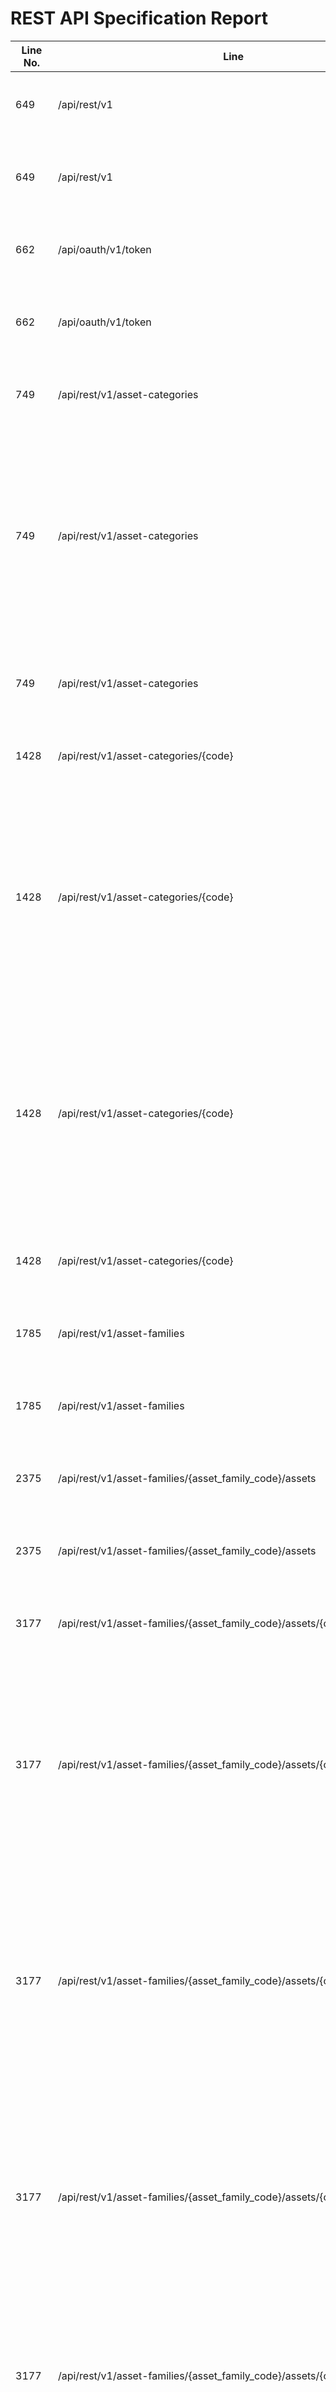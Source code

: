 REST API Specification Report
=============================
| Line No. | Line                                                                                               | Rule Violated                                                     | Category | Severity | Rule Type | Software Quality Attributes                                       | Improvement Suggestion                                                                                                                                                                   |
| -------- | -------------------------------------------------------------------------------------------------- | ----------------------------------------------------------------- | -------- | -------- | --------- | ----------------------------------------------------------------- | ---------------------------------------------------------------------------------------------------------------------------------------------------------------------------------------- |
| 649      | /api/rest/v1                                                                                       | A plural noun should be used for collection or store names        | URIS     | ERROR    | STATIC    | USABILITY, MAINTAINABILITY                                        | Use plural nouns for collection or store names                                                                                                                                           |
| 649      | /api/rest/v1                                                                                       | Hyphens (-) should be used to improve the readability of URIs     | URIS     | ERROR    | STATIC    | COMPATIBILITY, MAINTAINABILITY                                    | Use hyphens to improve the readability of the segments                                                                                                                                   |
| 662      | /api/oauth/v1/token                                                                                | A plural noun should be used for collection or store names        | URIS     | ERROR    | STATIC    | USABILITY, MAINTAINABILITY                                        | Use plural nouns for collection or store names                                                                                                                                           |
| 662      | /api/oauth/v1/token                                                                                | Hyphens (-) should be used to improve the readability of URIs     | URIS     | ERROR    | STATIC    | COMPATIBILITY, MAINTAINABILITY                                    | Use hyphens to improve the readability of the segments                                                                                                                                   |
| 749      | /api/rest/v1/asset-categories                                                                      | A plural noun should be used for collection or store names        | URIS     | ERROR    | STATIC    | USABILITY, MAINTAINABILITY                                        | Use plural nouns for collection or store names                                                                                                                                           |
| 749      | /api/rest/v1/asset-categories                                                                      | Content-Type must be used                                         | META     | CRITICAL | STATIC    | USABILITY, COMPATIBILITY                                          | Specify content type in 201 response in POST operation, because clients and servers rely on the value of this header to know how to process the sequence of bytes in the message body.   |
| 749      | /api/rest/v1/asset-categories                                                                      | Hyphens (-) should be used to improve the readability of URIs     | URIS     | ERROR    | STATIC    | COMPATIBILITY, MAINTAINABILITY                                    | Use hyphens to improve the readability of the segments                                                                                                                                   |
| 1428     | /api/rest/v1/asset-categories/{code}                                                               | A plural noun should be used for collection or store names        | URIS     | ERROR    | STATIC    | USABILITY, MAINTAINABILITY                                        | Use plural nouns for collection or store names                                                                                                                                           |
| 1428     | /api/rest/v1/asset-categories/{code}                                                               | Content-Type must be used                                         | META     | CRITICAL | STATIC    | USABILITY, COMPATIBILITY                                          | Specify content type in 201 response in PATCH operation, because clients and servers rely on the value of this header to know how to process the sequence of bytes in the message body.  |
| 1428     | /api/rest/v1/asset-categories/{code}                                                               | Content-Type must be used                                         | META     | CRITICAL | STATIC    | USABILITY, COMPATIBILITY                                          | Specify content type in 204 response in PATCH operation, because clients and servers rely on the value of this header to know how to process the sequence of bytes in the message body.  |
| 1428     | /api/rest/v1/asset-categories/{code}                                                               | Hyphens (-) should be used to improve the readability of URIs     | URIS     | ERROR    | STATIC    | COMPATIBILITY, MAINTAINABILITY                                    | Use hyphens to improve the readability of the segments                                                                                                                                   |
| 1785     | /api/rest/v1/asset-families                                                                        | A plural noun should be used for collection or store names        | URIS     | ERROR    | STATIC    | USABILITY, MAINTAINABILITY                                        | Use plural nouns for collection or store names                                                                                                                                           |
| 1785     | /api/rest/v1/asset-families                                                                        | Hyphens (-) should be used to improve the readability of URIs     | URIS     | ERROR    | STATIC    | COMPATIBILITY, MAINTAINABILITY                                    | Use hyphens to improve the readability of the segments                                                                                                                                   |
| 2375     | /api/rest/v1/asset-families/{asset_family_code}/assets                                             | A plural noun should be used for collection or store names        | URIS     | ERROR    | STATIC    | USABILITY, MAINTAINABILITY                                        | Use plural nouns for collection or store names                                                                                                                                           |
| 2375     | /api/rest/v1/asset-families/{asset_family_code}/assets                                             | Hyphens (-) should be used to improve the readability of URIs     | URIS     | ERROR    | STATIC    | COMPATIBILITY, MAINTAINABILITY                                    | Use hyphens to improve the readability of the segments                                                                                                                                   |
| 3177     | /api/rest/v1/asset-families/{asset_family_code}/assets/{code}                                      | A plural noun should be used for collection or store names        | URIS     | ERROR    | STATIC    | USABILITY, MAINTAINABILITY                                        | Use plural nouns for collection or store names                                                                                                                                           |
| 3177     | /api/rest/v1/asset-families/{asset_family_code}/assets/{code}                                      | Content-Type must be used                                         | META     | CRITICAL | STATIC    | USABILITY, COMPATIBILITY                                          | Specify content type in 204 response in DELETE operation, because clients and servers rely on the value of this header to know how to process the sequence of bytes in the message body. |
| 3177     | /api/rest/v1/asset-families/{asset_family_code}/assets/{code}                                      | Content-Type must be used                                         | META     | CRITICAL | STATIC    | USABILITY, COMPATIBILITY                                          | Specify content type in 201 response in PATCH operation, because clients and servers rely on the value of this header to know how to process the sequence of bytes in the message body.  |
| 3177     | /api/rest/v1/asset-families/{asset_family_code}/assets/{code}                                      | Content-Type must be used                                         | META     | CRITICAL | STATIC    | USABILITY, COMPATIBILITY                                          | Specify content type in 204 response in PATCH operation, because clients and servers rely on the value of this header to know how to process the sequence of bytes in the message body.  |
| 3177     | /api/rest/v1/asset-families/{asset_family_code}/assets/{code}                                      | Description of request should match with the type of the request. | META     | WARNING  | STATIC    | MAINTAINABILITY                                                   | DELETE must be used to remove a resource from its parent resource and not for other purposes The request should be of type: POST                                                         |
| 3177     | /api/rest/v1/asset-families/{asset_family_code}/assets/{code}                                      | Hyphens (-) should be used to improve the readability of URIs     | URIS     | ERROR    | STATIC    | COMPATIBILITY, MAINTAINABILITY                                    | Use hyphens to improve the readability of the segments                                                                                                                                   |
| 3701     | /api/rest/v1/asset-families/{asset_family_code}/attributes                                         | A plural noun should be used for collection or store names        | URIS     | ERROR    | STATIC    | USABILITY, MAINTAINABILITY                                        | Use plural nouns for collection or store names                                                                                                                                           |
| 3701     | /api/rest/v1/asset-families/{asset_family_code}/attributes                                         | Hyphens (-) should be used to improve the readability of URIs     | URIS     | ERROR    | STATIC    | COMPATIBILITY, MAINTAINABILITY                                    | Use hyphens to improve the readability of the segments                                                                                                                                   |
| 3991     | /api/rest/v1/asset-families/{asset_family_code}/attributes/{attribute_code}/options                | A plural noun should be used for collection or store names        | URIS     | ERROR    | STATIC    | USABILITY, MAINTAINABILITY                                        | Use plural nouns for collection or store names                                                                                                                                           |
| 3991     | /api/rest/v1/asset-families/{asset_family_code}/attributes/{attribute_code}/options                | Hyphens (-) should be used to improve the readability of URIs     | URIS     | ERROR    | STATIC    | COMPATIBILITY, MAINTAINABILITY                                    | Use hyphens to improve the readability of the segments                                                                                                                                   |
| 4130     | /api/rest/v1/asset-families/{asset_family_code}/attributes/{attribute_code}/options/{code}         | A plural noun should be used for collection or store names        | URIS     | ERROR    | STATIC    | USABILITY, MAINTAINABILITY                                        | Use plural nouns for collection or store names                                                                                                                                           |
| 4130     | /api/rest/v1/asset-families/{asset_family_code}/attributes/{attribute_code}/options/{code}         | Content-Type must be used                                         | META     | CRITICAL | STATIC    | USABILITY, COMPATIBILITY                                          | Specify content type in 201 response in PATCH operation, because clients and servers rely on the value of this header to know how to process the sequence of bytes in the message body.  |
| 4130     | /api/rest/v1/asset-families/{asset_family_code}/attributes/{attribute_code}/options/{code}         | Content-Type must be used                                         | META     | CRITICAL | STATIC    | USABILITY, COMPATIBILITY                                          | Specify content type in 204 response in PATCH operation, because clients and servers rely on the value of this header to know how to process the sequence of bytes in the message body.  |
| 4130     | /api/rest/v1/asset-families/{asset_family_code}/attributes/{attribute_code}/options/{code}         | Hyphens (-) should be used to improve the readability of URIs     | URIS     | ERROR    | STATIC    | COMPATIBILITY, MAINTAINABILITY                                    | Use hyphens to improve the readability of the segments                                                                                                                                   |
| 4436     | /api/rest/v1/asset-families/{asset_family_code}/attributes/{code}                                  | A plural noun should be used for collection or store names        | URIS     | ERROR    | STATIC    | USABILITY, MAINTAINABILITY                                        | Use plural nouns for collection or store names                                                                                                                                           |
| 4436     | /api/rest/v1/asset-families/{asset_family_code}/attributes/{code}                                  | Content-Type must be used                                         | META     | CRITICAL | STATIC    | USABILITY, COMPATIBILITY                                          | Specify content type in 201 response in PATCH operation, because clients and servers rely on the value of this header to know how to process the sequence of bytes in the message body.  |
| 4436     | /api/rest/v1/asset-families/{asset_family_code}/attributes/{code}                                  | Content-Type must be used                                         | META     | CRITICAL | STATIC    | USABILITY, COMPATIBILITY                                          | Specify content type in 204 response in PATCH operation, because clients and servers rely on the value of this header to know how to process the sequence of bytes in the message body.  |
| 4436     | /api/rest/v1/asset-families/{asset_family_code}/attributes/{code}                                  | Hyphens (-) should be used to improve the readability of URIs     | URIS     | ERROR    | STATIC    | COMPATIBILITY, MAINTAINABILITY                                    | Use hyphens to improve the readability of the segments                                                                                                                                   |
| 5004     | /api/rest/v1/asset-families/{code}                                                                 | A plural noun should be used for collection or store names        | URIS     | ERROR    | STATIC    | USABILITY, MAINTAINABILITY                                        | Use plural nouns for collection or store names                                                                                                                                           |
| 5004     | /api/rest/v1/asset-families/{code}                                                                 | Content-Type must be used                                         | META     | CRITICAL | STATIC    | USABILITY, COMPATIBILITY                                          | Specify content type in 201 response in PATCH operation, because clients and servers rely on the value of this header to know how to process the sequence of bytes in the message body.  |
| 5004     | /api/rest/v1/asset-families/{code}                                                                 | Content-Type must be used                                         | META     | CRITICAL | STATIC    | USABILITY, COMPATIBILITY                                          | Specify content type in 204 response in PATCH operation, because clients and servers rely on the value of this header to know how to process the sequence of bytes in the message body.  |
| 5004     | /api/rest/v1/asset-families/{code}                                                                 | Hyphens (-) should be used to improve the readability of URIs     | URIS     | ERROR    | STATIC    | COMPATIBILITY, MAINTAINABILITY                                    | Use hyphens to improve the readability of the segments                                                                                                                                   |
| 5796     | /api/rest/v1/asset-media-files                                                                     | A plural noun should be used for collection or store names        | URIS     | ERROR    | STATIC    | USABILITY, MAINTAINABILITY                                        | Use plural nouns for collection or store names                                                                                                                                           |
| 5796     | /api/rest/v1/asset-media-files                                                                     | Content-Type must be used                                         | META     | CRITICAL | STATIC    | USABILITY, COMPATIBILITY                                          | Specify content type in 201 response in POST operation, because clients and servers rely on the value of this header to know how to process the sequence of bytes in the message body.   |
| 5796     | /api/rest/v1/asset-media-files                                                                     | Hyphens (-) should be used to improve the readability of URIs     | URIS     | ERROR    | STATIC    | COMPATIBILITY, MAINTAINABILITY                                    | Use hyphens to improve the readability of the segments                                                                                                                                   |
| 5923     | /api/rest/v1/asset-media-files/{code}                                                              | A plural noun should be used for collection or store names        | URIS     | ERROR    | STATIC    | USABILITY, MAINTAINABILITY                                        | Use plural nouns for collection or store names                                                                                                                                           |
| 5923     | /api/rest/v1/asset-media-files/{code}                                                              | Content-Type must be used                                         | META     | CRITICAL | STATIC    | USABILITY, COMPATIBILITY                                          | Specify content type in 200 response in GET operation, because clients and servers rely on the value of this header to know how to process the sequence of bytes in the message body.    |
| 5923     | /api/rest/v1/asset-media-files/{code}                                                              | GET must be used to retrieve a representation of a resource       | HTTP     | CRITICAL | STATIC    | MAINTAINABILITY, COMPATIBILITY, FUNCTIONAL_SUITABILITY, USABILITY | Add a response object content definition                                                                                                                                                 |
| 5923     | /api/rest/v1/asset-media-files/{code}                                                              | Hyphens (-) should be used to improve the readability of URIs     | URIS     | ERROR    | STATIC    | COMPATIBILITY, MAINTAINABILITY                                    | Use hyphens to improve the readability of the segments                                                                                                                                   |
| 5999     | /api/rest/v1/asset-tags                                                                            | A plural noun should be used for collection or store names        | URIS     | ERROR    | STATIC    | USABILITY, MAINTAINABILITY                                        | Use plural nouns for collection or store names                                                                                                                                           |
| 5999     | /api/rest/v1/asset-tags                                                                            | Hyphens (-) should be used to improve the readability of URIs     | URIS     | ERROR    | STATIC    | COMPATIBILITY, MAINTAINABILITY                                    | Use hyphens to improve the readability of the segments                                                                                                                                   |
| 6266     | /api/rest/v1/asset-tags/{code}                                                                     | A plural noun should be used for collection or store names        | URIS     | ERROR    | STATIC    | USABILITY, MAINTAINABILITY                                        | Use plural nouns for collection or store names                                                                                                                                           |
| 6266     | /api/rest/v1/asset-tags/{code}                                                                     | Content-Type must be used                                         | META     | CRITICAL | STATIC    | USABILITY, COMPATIBILITY                                          | Specify content type in 201 response in PATCH operation, because clients and servers rely on the value of this header to know how to process the sequence of bytes in the message body.  |
| 6266     | /api/rest/v1/asset-tags/{code}                                                                     | Content-Type must be used                                         | META     | CRITICAL | STATIC    | USABILITY, COMPATIBILITY                                          | Specify content type in 204 response in PATCH operation, because clients and servers rely on the value of this header to know how to process the sequence of bytes in the message body.  |
| 6266     | /api/rest/v1/asset-tags/{code}                                                                     | Hyphens (-) should be used to improve the readability of URIs     | URIS     | ERROR    | STATIC    | COMPATIBILITY, MAINTAINABILITY                                    | Use hyphens to improve the readability of the segments                                                                                                                                   |
| 6577     | /api/rest/v1/assets                                                                                | A plural noun should be used for collection or store names        | URIS     | ERROR    | STATIC    | USABILITY, MAINTAINABILITY                                        | Use plural nouns for collection or store names                                                                                                                                           |
| 6577     | /api/rest/v1/assets                                                                                | A singular noun should be used for document names                 | URIS     | ERROR    | STATIC    | USABILITY, MAINTAINABILITY                                        | Use singular nouns for document names                                                                                                                                                    |
| 6577     | /api/rest/v1/assets                                                                                | Content-Type must be used                                         | META     | CRITICAL | STATIC    | USABILITY, COMPATIBILITY                                          | Specify content type in 201 response in POST operation, because clients and servers rely on the value of this header to know how to process the sequence of bytes in the message body.   |
| 6577     | /api/rest/v1/assets                                                                                | Hyphens (-) should be used to improve the readability of URIs     | URIS     | ERROR    | STATIC    | COMPATIBILITY, MAINTAINABILITY                                    | Use hyphens to improve the readability of the segments                                                                                                                                   |
| 7862     | /api/rest/v1/assets/{asset_code}/reference-files/{locale_code}                                     | A plural noun should be used for collection or store names        | URIS     | ERROR    | STATIC    | USABILITY, MAINTAINABILITY                                        | Use plural nouns for collection or store names                                                                                                                                           |
| 7862     | /api/rest/v1/assets/{asset_code}/reference-files/{locale_code}                                     | A singular noun should be used for document names                 | URIS     | ERROR    | STATIC    | USABILITY, MAINTAINABILITY                                        | Use singular nouns for document names                                                                                                                                                    |
| 7862     | /api/rest/v1/assets/{asset_code}/reference-files/{locale_code}                                     | Hyphens (-) should be used to improve the readability of URIs     | URIS     | ERROR    | STATIC    | COMPATIBILITY, MAINTAINABILITY                                    | Use hyphens to improve the readability of the segments                                                                                                                                   |
| 8253     | /api/rest/v1/assets/{asset_code}/reference-files/{locale_code}/download                            | A plural noun should be used for collection or store names        | URIS     | ERROR    | STATIC    | USABILITY, MAINTAINABILITY                                        | Use plural nouns for collection or store names                                                                                                                                           |
| 8253     | /api/rest/v1/assets/{asset_code}/reference-files/{locale_code}/download                            | A singular noun should be used for document names                 | URIS     | ERROR    | STATIC    | USABILITY, MAINTAINABILITY                                        | Use singular nouns for document names                                                                                                                                                    |
| 8253     | /api/rest/v1/assets/{asset_code}/reference-files/{locale_code}/download                            | Content-Type must be used                                         | META     | CRITICAL | STATIC    | USABILITY, COMPATIBILITY                                          | Specify content type in 200 response in GET operation, because clients and servers rely on the value of this header to know how to process the sequence of bytes in the message body.    |
| 8253     | /api/rest/v1/assets/{asset_code}/reference-files/{locale_code}/download                            | Description of request should match with the type of the request. | META     | WARNING  | STATIC    | MAINTAINABILITY                                                   | GET must be used to retrieve a representation of a resource a not for other purposes The request should be of type: POST                                                                 |
| 8253     | /api/rest/v1/assets/{asset_code}/reference-files/{locale_code}/download                            | GET must be used to retrieve a representation of a resource       | HTTP     | CRITICAL | STATIC    | MAINTAINABILITY, COMPATIBILITY, FUNCTIONAL_SUITABILITY, USABILITY | Add a response object content definition                                                                                                                                                 |
| 8253     | /api/rest/v1/assets/{asset_code}/reference-files/{locale_code}/download                            | Hyphens (-) should be used to improve the readability of URIs     | URIS     | ERROR    | STATIC    | COMPATIBILITY, MAINTAINABILITY                                    | Use hyphens to improve the readability of the segments                                                                                                                                   |
| 8358     | /api/rest/v1/assets/{asset_code}/variation-files/{channel_code}/{locale_code}                      | A plural noun should be used for collection or store names        | URIS     | ERROR    | STATIC    | USABILITY, MAINTAINABILITY                                        | Use plural nouns for collection or store names                                                                                                                                           |
| 8358     | /api/rest/v1/assets/{asset_code}/variation-files/{channel_code}/{locale_code}                      | A singular noun should be used for document names                 | URIS     | ERROR    | STATIC    | USABILITY, MAINTAINABILITY                                        | Use singular nouns for document names                                                                                                                                                    |
| 8358     | /api/rest/v1/assets/{asset_code}/variation-files/{channel_code}/{locale_code}                      | Content-Type must be used                                         | META     | CRITICAL | STATIC    | USABILITY, COMPATIBILITY                                          | Specify content type in 201 response in POST operation, because clients and servers rely on the value of this header to know how to process the sequence of bytes in the message body.   |
| 8358     | /api/rest/v1/assets/{asset_code}/variation-files/{channel_code}/{locale_code}                      | Hyphens (-) should be used to improve the readability of URIs     | URIS     | ERROR    | STATIC    | COMPATIBILITY, MAINTAINABILITY                                    | Use hyphens to improve the readability of the segments                                                                                                                                   |
| 8738     | /api/rest/v1/assets/{asset_code}/variation-files/{channel_code}/{locale_code}/download             | A plural noun should be used for collection or store names        | URIS     | ERROR    | STATIC    | USABILITY, MAINTAINABILITY                                        | Use plural nouns for collection or store names                                                                                                                                           |
| 8738     | /api/rest/v1/assets/{asset_code}/variation-files/{channel_code}/{locale_code}/download             | A singular noun should be used for document names                 | URIS     | ERROR    | STATIC    | USABILITY, MAINTAINABILITY                                        | Use singular nouns for document names                                                                                                                                                    |
| 8738     | /api/rest/v1/assets/{asset_code}/variation-files/{channel_code}/{locale_code}/download             | Content-Type must be used                                         | META     | CRITICAL | STATIC    | USABILITY, COMPATIBILITY                                          | Specify content type in 200 response in GET operation, because clients and servers rely on the value of this header to know how to process the sequence of bytes in the message body.    |
| 8738     | /api/rest/v1/assets/{asset_code}/variation-files/{channel_code}/{locale_code}/download             | Description of request should match with the type of the request. | META     | WARNING  | STATIC    | MAINTAINABILITY                                                   | GET must be used to retrieve a representation of a resource a not for other purposes The request should be of type: POST                                                                 |
| 8738     | /api/rest/v1/assets/{asset_code}/variation-files/{channel_code}/{locale_code}/download             | GET must be used to retrieve a representation of a resource       | HTTP     | CRITICAL | STATIC    | MAINTAINABILITY, COMPATIBILITY, FUNCTIONAL_SUITABILITY, USABILITY | Add a response object content definition                                                                                                                                                 |
| 8738     | /api/rest/v1/assets/{asset_code}/variation-files/{channel_code}/{locale_code}/download             | Hyphens (-) should be used to improve the readability of URIs     | URIS     | ERROR    | STATIC    | COMPATIBILITY, MAINTAINABILITY                                    | Use hyphens to improve the readability of the segments                                                                                                                                   |
| 8850     | /api/rest/v1/assets/{code}                                                                         | A plural noun should be used for collection or store names        | URIS     | ERROR    | STATIC    | USABILITY, MAINTAINABILITY                                        | Use plural nouns for collection or store names                                                                                                                                           |
| 8850     | /api/rest/v1/assets/{code}                                                                         | A singular noun should be used for document names                 | URIS     | ERROR    | STATIC    | USABILITY, MAINTAINABILITY                                        | Use singular nouns for document names                                                                                                                                                    |
| 8850     | /api/rest/v1/assets/{code}                                                                         | Content-Type must be used                                         | META     | CRITICAL | STATIC    | USABILITY, COMPATIBILITY                                          | Specify content type in 201 response in PATCH operation, because clients and servers rely on the value of this header to know how to process the sequence of bytes in the message body.  |
| 8850     | /api/rest/v1/assets/{code}                                                                         | Content-Type must be used                                         | META     | CRITICAL | STATIC    | USABILITY, COMPATIBILITY                                          | Specify content type in 204 response in PATCH operation, because clients and servers rely on the value of this header to know how to process the sequence of bytes in the message body.  |
| 8850     | /api/rest/v1/assets/{code}                                                                         | Hyphens (-) should be used to improve the readability of URIs     | URIS     | ERROR    | STATIC    | COMPATIBILITY, MAINTAINABILITY                                    | Use hyphens to improve the readability of the segments                                                                                                                                   |
| 9513     | /api/rest/v1/association-types                                                                     | A plural noun should be used for collection or store names        | URIS     | ERROR    | STATIC    | USABILITY, MAINTAINABILITY                                        | Use plural nouns for collection or store names                                                                                                                                           |
| 9513     | /api/rest/v1/association-types                                                                     | Content-Type must be used                                         | META     | CRITICAL | STATIC    | USABILITY, COMPATIBILITY                                          | Specify content type in 201 response in POST operation, because clients and servers rely on the value of this header to know how to process the sequence of bytes in the message body.   |
| 9513     | /api/rest/v1/association-types                                                                     | Hyphens (-) should be used to improve the readability of URIs     | URIS     | ERROR    | STATIC    | COMPATIBILITY, MAINTAINABILITY                                    | Use hyphens to improve the readability of the segments                                                                                                                                   |
| 10203    | /api/rest/v1/association-types/{code}                                                              | A plural noun should be used for collection or store names        | URIS     | ERROR    | STATIC    | USABILITY, MAINTAINABILITY                                        | Use plural nouns for collection or store names                                                                                                                                           |
| 10203    | /api/rest/v1/association-types/{code}                                                              | Content-Type must be used                                         | META     | CRITICAL | STATIC    | USABILITY, COMPATIBILITY                                          | Specify content type in 201 response in PATCH operation, because clients and servers rely on the value of this header to know how to process the sequence of bytes in the message body.  |
| 10203    | /api/rest/v1/association-types/{code}                                                              | Content-Type must be used                                         | META     | CRITICAL | STATIC    | USABILITY, COMPATIBILITY                                          | Specify content type in 204 response in PATCH operation, because clients and servers rely on the value of this header to know how to process the sequence of bytes in the message body.  |
| 10203    | /api/rest/v1/association-types/{code}                                                              | Hyphens (-) should be used to improve the readability of URIs     | URIS     | ERROR    | STATIC    | COMPATIBILITY, MAINTAINABILITY                                    | Use hyphens to improve the readability of the segments                                                                                                                                   |
| 10572    | /api/rest/v1/attribute-groups                                                                      | A plural noun should be used for collection or store names        | URIS     | ERROR    | STATIC    | USABILITY, MAINTAINABILITY                                        | Use plural nouns for collection or store names                                                                                                                                           |
| 10572    | /api/rest/v1/attribute-groups                                                                      | A singular noun should be used for document names                 | URIS     | ERROR    | STATIC    | USABILITY, MAINTAINABILITY                                        | Use singular nouns for document names                                                                                                                                                    |
| 10572    | /api/rest/v1/attribute-groups                                                                      | Content-Type must be used                                         | META     | CRITICAL | STATIC    | USABILITY, COMPATIBILITY                                          | Specify content type in 201 response in POST operation, because clients and servers rely on the value of this header to know how to process the sequence of bytes in the message body.   |
| 10572    | /api/rest/v1/attribute-groups                                                                      | Hyphens (-) should be used to improve the readability of URIs     | URIS     | ERROR    | STATIC    | COMPATIBILITY, MAINTAINABILITY                                    | Use hyphens to improve the readability of the segments                                                                                                                                   |
| 11308    | /api/rest/v1/attribute-groups/{code}                                                               | A plural noun should be used for collection or store names        | URIS     | ERROR    | STATIC    | USABILITY, MAINTAINABILITY                                        | Use plural nouns for collection or store names                                                                                                                                           |
| 11308    | /api/rest/v1/attribute-groups/{code}                                                               | A singular noun should be used for document names                 | URIS     | ERROR    | STATIC    | USABILITY, MAINTAINABILITY                                        | Use singular nouns for document names                                                                                                                                                    |
| 11308    | /api/rest/v1/attribute-groups/{code}                                                               | Content-Type must be used                                         | META     | CRITICAL | STATIC    | USABILITY, COMPATIBILITY                                          | Specify content type in 201 response in PATCH operation, because clients and servers rely on the value of this header to know how to process the sequence of bytes in the message body.  |
| 11308    | /api/rest/v1/attribute-groups/{code}                                                               | Content-Type must be used                                         | META     | CRITICAL | STATIC    | USABILITY, COMPATIBILITY                                          | Specify content type in 204 response in PATCH operation, because clients and servers rely on the value of this header to know how to process the sequence of bytes in the message body.  |
| 11308    | /api/rest/v1/attribute-groups/{code}                                                               | Hyphens (-) should be used to improve the readability of URIs     | URIS     | ERROR    | STATIC    | COMPATIBILITY, MAINTAINABILITY                                    | Use hyphens to improve the readability of the segments                                                                                                                                   |
| 11697    | /api/rest/v1/attributes                                                                            | A plural noun should be used for collection or store names        | URIS     | ERROR    | STATIC    | USABILITY, MAINTAINABILITY                                        | Use plural nouns for collection or store names                                                                                                                                           |
| 11697    | /api/rest/v1/attributes                                                                            | A singular noun should be used for document names                 | URIS     | ERROR    | STATIC    | USABILITY, MAINTAINABILITY                                        | Use singular nouns for document names                                                                                                                                                    |
| 11697    | /api/rest/v1/attributes                                                                            | Content-Type must be used                                         | META     | CRITICAL | STATIC    | USABILITY, COMPATIBILITY                                          | Specify content type in 201 response in POST operation, because clients and servers rely on the value of this header to know how to process the sequence of bytes in the message body.   |
| 11697    | /api/rest/v1/attributes                                                                            | Hyphens (-) should be used to improve the readability of URIs     | URIS     | ERROR    | STATIC    | COMPATIBILITY, MAINTAINABILITY                                    | Use hyphens to improve the readability of the segments                                                                                                                                   |
| 13004    | /api/rest/v1/attributes/{attribute_code}/options                                                   | A plural noun should be used for collection or store names        | URIS     | ERROR    | STATIC    | USABILITY, MAINTAINABILITY                                        | Use plural nouns for collection or store names                                                                                                                                           |
| 13004    | /api/rest/v1/attributes/{attribute_code}/options                                                   | A singular noun should be used for document names                 | URIS     | ERROR    | STATIC    | USABILITY, MAINTAINABILITY                                        | Use singular nouns for document names                                                                                                                                                    |
| 13004    | /api/rest/v1/attributes/{attribute_code}/options                                                   | Content-Type must be used                                         | META     | CRITICAL | STATIC    | USABILITY, COMPATIBILITY                                          | Specify content type in 201 response in POST operation, because clients and servers rely on the value of this header to know how to process the sequence of bytes in the message body.   |
| 13004    | /api/rest/v1/attributes/{attribute_code}/options                                                   | Hyphens (-) should be used to improve the readability of URIs     | URIS     | ERROR    | STATIC    | COMPATIBILITY, MAINTAINABILITY                                    | Use hyphens to improve the readability of the segments                                                                                                                                   |
| 13717    | /api/rest/v1/attributes/{attribute_code}/options/{code}                                            | A plural noun should be used for collection or store names        | URIS     | ERROR    | STATIC    | USABILITY, MAINTAINABILITY                                        | Use plural nouns for collection or store names                                                                                                                                           |
| 13717    | /api/rest/v1/attributes/{attribute_code}/options/{code}                                            | A singular noun should be used for document names                 | URIS     | ERROR    | STATIC    | USABILITY, MAINTAINABILITY                                        | Use singular nouns for document names                                                                                                                                                    |
| 13717    | /api/rest/v1/attributes/{attribute_code}/options/{code}                                            | Content-Type must be used                                         | META     | CRITICAL | STATIC    | USABILITY, COMPATIBILITY                                          | Specify content type in 201 response in PATCH operation, because clients and servers rely on the value of this header to know how to process the sequence of bytes in the message body.  |
| 13717    | /api/rest/v1/attributes/{attribute_code}/options/{code}                                            | Content-Type must be used                                         | META     | CRITICAL | STATIC    | USABILITY, COMPATIBILITY                                          | Specify content type in 204 response in PATCH operation, because clients and servers rely on the value of this header to know how to process the sequence of bytes in the message body.  |
| 13717    | /api/rest/v1/attributes/{attribute_code}/options/{code}                                            | Hyphens (-) should be used to improve the readability of URIs     | URIS     | ERROR    | STATIC    | COMPATIBILITY, MAINTAINABILITY                                    | Use hyphens to improve the readability of the segments                                                                                                                                   |
| 14096    | /api/rest/v1/attributes/{code}                                                                     | A plural noun should be used for collection or store names        | URIS     | ERROR    | STATIC    | USABILITY, MAINTAINABILITY                                        | Use plural nouns for collection or store names                                                                                                                                           |
| 14096    | /api/rest/v1/attributes/{code}                                                                     | A singular noun should be used for document names                 | URIS     | ERROR    | STATIC    | USABILITY, MAINTAINABILITY                                        | Use singular nouns for document names                                                                                                                                                    |
| 14096    | /api/rest/v1/attributes/{code}                                                                     | Content-Type must be used                                         | META     | CRITICAL | STATIC    | USABILITY, COMPATIBILITY                                          | Specify content type in 201 response in PATCH operation, because clients and servers rely on the value of this header to know how to process the sequence of bytes in the message body.  |
| 14096    | /api/rest/v1/attributes/{code}                                                                     | Content-Type must be used                                         | META     | CRITICAL | STATIC    | USABILITY, COMPATIBILITY                                          | Specify content type in 204 response in PATCH operation, because clients and servers rely on the value of this header to know how to process the sequence of bytes in the message body.  |
| 14096    | /api/rest/v1/attributes/{code}                                                                     | Hyphens (-) should be used to improve the readability of URIs     | URIS     | ERROR    | STATIC    | COMPATIBILITY, MAINTAINABILITY                                    | Use hyphens to improve the readability of the segments                                                                                                                                   |
| 14843    | /api/rest/v1/categories                                                                            | A plural noun should be used for collection or store names        | URIS     | ERROR    | STATIC    | USABILITY, MAINTAINABILITY                                        | Use plural nouns for collection or store names                                                                                                                                           |
| 14843    | /api/rest/v1/categories                                                                            | A singular noun should be used for document names                 | URIS     | ERROR    | STATIC    | USABILITY, MAINTAINABILITY                                        | Use singular nouns for document names                                                                                                                                                    |
| 14843    | /api/rest/v1/categories                                                                            | Content-Type must be used                                         | META     | CRITICAL | STATIC    | USABILITY, COMPATIBILITY                                          | Specify content type in 201 response in POST operation, because clients and servers rely on the value of this header to know how to process the sequence of bytes in the message body.   |
| 14843    | /api/rest/v1/categories                                                                            | Hyphens (-) should be used to improve the readability of URIs     | URIS     | ERROR    | STATIC    | COMPATIBILITY, MAINTAINABILITY                                    | Use hyphens to improve the readability of the segments                                                                                                                                   |
| 15583    | /api/rest/v1/categories/{code}                                                                     | A plural noun should be used for collection or store names        | URIS     | ERROR    | STATIC    | USABILITY, MAINTAINABILITY                                        | Use plural nouns for collection or store names                                                                                                                                           |
| 15583    | /api/rest/v1/categories/{code}                                                                     | A singular noun should be used for document names                 | URIS     | ERROR    | STATIC    | USABILITY, MAINTAINABILITY                                        | Use singular nouns for document names                                                                                                                                                    |
| 15583    | /api/rest/v1/categories/{code}                                                                     | Content-Type must be used                                         | META     | CRITICAL | STATIC    | USABILITY, COMPATIBILITY                                          | Specify content type in 201 response in PATCH operation, because clients and servers rely on the value of this header to know how to process the sequence of bytes in the message body.  |
| 15583    | /api/rest/v1/categories/{code}                                                                     | Content-Type must be used                                         | META     | CRITICAL | STATIC    | USABILITY, COMPATIBILITY                                          | Specify content type in 204 response in PATCH operation, because clients and servers rely on the value of this header to know how to process the sequence of bytes in the message body.  |
| 15583    | /api/rest/v1/categories/{code}                                                                     | Hyphens (-) should be used to improve the readability of URIs     | URIS     | ERROR    | STATIC    | COMPATIBILITY, MAINTAINABILITY                                    | Use hyphens to improve the readability of the segments                                                                                                                                   |
| 15954    | /api/rest/v1/channels                                                                              | A plural noun should be used for collection or store names        | URIS     | ERROR    | STATIC    | USABILITY, MAINTAINABILITY                                        | Use plural nouns for collection or store names                                                                                                                                           |
| 15954    | /api/rest/v1/channels                                                                              | A singular noun should be used for document names                 | URIS     | ERROR    | STATIC    | USABILITY, MAINTAINABILITY                                        | Use singular nouns for document names                                                                                                                                                    |
| 15954    | /api/rest/v1/channels                                                                              | Content-Type must be used                                         | META     | CRITICAL | STATIC    | USABILITY, COMPATIBILITY                                          | Specify content type in 201 response in POST operation, because clients and servers rely on the value of this header to know how to process the sequence of bytes in the message body.   |
| 15954    | /api/rest/v1/channels                                                                              | Hyphens (-) should be used to improve the readability of URIs     | URIS     | ERROR    | STATIC    | COMPATIBILITY, MAINTAINABILITY                                    | Use hyphens to improve the readability of the segments                                                                                                                                   |
| 16788    | /api/rest/v1/channels/{code}                                                                       | A plural noun should be used for collection or store names        | URIS     | ERROR    | STATIC    | USABILITY, MAINTAINABILITY                                        | Use plural nouns for collection or store names                                                                                                                                           |
| 16788    | /api/rest/v1/channels/{code}                                                                       | A singular noun should be used for document names                 | URIS     | ERROR    | STATIC    | USABILITY, MAINTAINABILITY                                        | Use singular nouns for document names                                                                                                                                                    |
| 16788    | /api/rest/v1/channels/{code}                                                                       | Content-Type must be used                                         | META     | CRITICAL | STATIC    | USABILITY, COMPATIBILITY                                          | Specify content type in 201 response in PATCH operation, because clients and servers rely on the value of this header to know how to process the sequence of bytes in the message body.  |
| 16788    | /api/rest/v1/channels/{code}                                                                       | Content-Type must be used                                         | META     | CRITICAL | STATIC    | USABILITY, COMPATIBILITY                                          | Specify content type in 204 response in PATCH operation, because clients and servers rely on the value of this header to know how to process the sequence of bytes in the message body.  |
| 16788    | /api/rest/v1/channels/{code}                                                                       | Hyphens (-) should be used to improve the readability of URIs     | URIS     | ERROR    | STATIC    | COMPATIBILITY, MAINTAINABILITY                                    | Use hyphens to improve the readability of the segments                                                                                                                                   |
| 17228    | /api/rest/v1/currencies                                                                            | A plural noun should be used for collection or store names        | URIS     | ERROR    | STATIC    | USABILITY, MAINTAINABILITY                                        | Use plural nouns for collection or store names                                                                                                                                           |
| 17228    | /api/rest/v1/currencies                                                                            | A singular noun should be used for document names                 | URIS     | ERROR    | STATIC    | USABILITY, MAINTAINABILITY                                        | Use singular nouns for document names                                                                                                                                                    |
| 17228    | /api/rest/v1/currencies                                                                            | Hyphens (-) should be used to improve the readability of URIs     | URIS     | ERROR    | STATIC    | COMPATIBILITY, MAINTAINABILITY                                    | Use hyphens to improve the readability of the segments                                                                                                                                   |
| 17496    | /api/rest/v1/currencies/{code}                                                                     | A plural noun should be used for collection or store names        | URIS     | ERROR    | STATIC    | USABILITY, MAINTAINABILITY                                        | Use plural nouns for collection or store names                                                                                                                                           |
| 17496    | /api/rest/v1/currencies/{code}                                                                     | A singular noun should be used for document names                 | URIS     | ERROR    | STATIC    | USABILITY, MAINTAINABILITY                                        | Use singular nouns for document names                                                                                                                                                    |
| 17496    | /api/rest/v1/currencies/{code}                                                                     | Hyphens (-) should be used to improve the readability of URIs     | URIS     | ERROR    | STATIC    | COMPATIBILITY, MAINTAINABILITY                                    | Use hyphens to improve the readability of the segments                                                                                                                                   |
| 17633    | /api/rest/v1/families                                                                              | A plural noun should be used for collection or store names        | URIS     | ERROR    | STATIC    | USABILITY, MAINTAINABILITY                                        | Use plural nouns for collection or store names                                                                                                                                           |
| 17633    | /api/rest/v1/families                                                                              | A singular noun should be used for document names                 | URIS     | ERROR    | STATIC    | USABILITY, MAINTAINABILITY                                        | Use singular nouns for document names                                                                                                                                                    |
| 17633    | /api/rest/v1/families                                                                              | Content-Type must be used                                         | META     | CRITICAL | STATIC    | USABILITY, COMPATIBILITY                                          | Specify content type in 201 response in POST operation, because clients and servers rely on the value of this header to know how to process the sequence of bytes in the message body.   |
| 17633    | /api/rest/v1/families                                                                              | Hyphens (-) should be used to improve the readability of URIs     | URIS     | ERROR    | STATIC    | COMPATIBILITY, MAINTAINABILITY                                    | Use hyphens to improve the readability of the segments                                                                                                                                   |
| 18512    | /api/rest/v1/families/{code}                                                                       | A plural noun should be used for collection or store names        | URIS     | ERROR    | STATIC    | USABILITY, MAINTAINABILITY                                        | Use plural nouns for collection or store names                                                                                                                                           |
| 18512    | /api/rest/v1/families/{code}                                                                       | A singular noun should be used for document names                 | URIS     | ERROR    | STATIC    | USABILITY, MAINTAINABILITY                                        | Use singular nouns for document names                                                                                                                                                    |
| 18512    | /api/rest/v1/families/{code}                                                                       | Content-Type must be used                                         | META     | CRITICAL | STATIC    | USABILITY, COMPATIBILITY                                          | Specify content type in 201 response in PATCH operation, because clients and servers rely on the value of this header to know how to process the sequence of bytes in the message body.  |
| 18512    | /api/rest/v1/families/{code}                                                                       | Content-Type must be used                                         | META     | CRITICAL | STATIC    | USABILITY, COMPATIBILITY                                          | Specify content type in 204 response in PATCH operation, because clients and servers rely on the value of this header to know how to process the sequence of bytes in the message body.  |
| 18512    | /api/rest/v1/families/{code}                                                                       | Hyphens (-) should be used to improve the readability of URIs     | URIS     | ERROR    | STATIC    | COMPATIBILITY, MAINTAINABILITY                                    | Use hyphens to improve the readability of the segments                                                                                                                                   |
| 18975    | /api/rest/v1/families/{family_code}/variants                                                       | A plural noun should be used for collection or store names        | URIS     | ERROR    | STATIC    | USABILITY, MAINTAINABILITY                                        | Use plural nouns for collection or store names                                                                                                                                           |
| 18975    | /api/rest/v1/families/{family_code}/variants                                                       | A singular noun should be used for document names                 | URIS     | ERROR    | STATIC    | USABILITY, MAINTAINABILITY                                        | Use singular nouns for document names                                                                                                                                                    |
| 18975    | /api/rest/v1/families/{family_code}/variants                                                       | Content-Type must be used                                         | META     | CRITICAL | STATIC    | USABILITY, COMPATIBILITY                                          | Specify content type in 201 response in POST operation, because clients and servers rely on the value of this header to know how to process the sequence of bytes in the message body.   |
| 18975    | /api/rest/v1/families/{family_code}/variants                                                       | Hyphens (-) should be used to improve the readability of URIs     | URIS     | ERROR    | STATIC    | COMPATIBILITY, MAINTAINABILITY                                    | Use hyphens to improve the readability of the segments                                                                                                                                   |
| 19803    | /api/rest/v1/families/{family_code}/variants/{code}                                                | A plural noun should be used for collection or store names        | URIS     | ERROR    | STATIC    | USABILITY, MAINTAINABILITY                                        | Use plural nouns for collection or store names                                                                                                                                           |
| 19803    | /api/rest/v1/families/{family_code}/variants/{code}                                                | A singular noun should be used for document names                 | URIS     | ERROR    | STATIC    | USABILITY, MAINTAINABILITY                                        | Use singular nouns for document names                                                                                                                                                    |
| 19803    | /api/rest/v1/families/{family_code}/variants/{code}                                                | Content-Type must be used                                         | META     | CRITICAL | STATIC    | USABILITY, COMPATIBILITY                                          | Specify content type in 201 response in PATCH operation, because clients and servers rely on the value of this header to know how to process the sequence of bytes in the message body.  |
| 19803    | /api/rest/v1/families/{family_code}/variants/{code}                                                | Content-Type must be used                                         | META     | CRITICAL | STATIC    | USABILITY, COMPATIBILITY                                          | Specify content type in 204 response in PATCH operation, because clients and servers rely on the value of this header to know how to process the sequence of bytes in the message body.  |
| 19803    | /api/rest/v1/families/{family_code}/variants/{code}                                                | Hyphens (-) should be used to improve the readability of URIs     | URIS     | ERROR    | STATIC    | COMPATIBILITY, MAINTAINABILITY                                    | Use hyphens to improve the readability of the segments                                                                                                                                   |
| 20282    | /api/rest/v1/locales                                                                               | A plural noun should be used for collection or store names        | URIS     | ERROR    | STATIC    | USABILITY, MAINTAINABILITY                                        | Use plural nouns for collection or store names                                                                                                                                           |
| 20282    | /api/rest/v1/locales                                                                               | A singular noun should be used for document names                 | URIS     | ERROR    | STATIC    | USABILITY, MAINTAINABILITY                                        | Use singular nouns for document names                                                                                                                                                    |
| 20282    | /api/rest/v1/locales                                                                               | Hyphens (-) should be used to improve the readability of URIs     | URIS     | ERROR    | STATIC    | COMPATIBILITY, MAINTAINABILITY                                    | Use hyphens to improve the readability of the segments                                                                                                                                   |
| 20567    | /api/rest/v1/locales/{code}                                                                        | A plural noun should be used for collection or store names        | URIS     | ERROR    | STATIC    | USABILITY, MAINTAINABILITY                                        | Use plural nouns for collection or store names                                                                                                                                           |
| 20567    | /api/rest/v1/locales/{code}                                                                        | A singular noun should be used for document names                 | URIS     | ERROR    | STATIC    | USABILITY, MAINTAINABILITY                                        | Use singular nouns for document names                                                                                                                                                    |
| 20567    | /api/rest/v1/locales/{code}                                                                        | Hyphens (-) should be used to improve the readability of URIs     | URIS     | ERROR    | STATIC    | COMPATIBILITY, MAINTAINABILITY                                    | Use hyphens to improve the readability of the segments                                                                                                                                   |
| 20706    | /api/rest/v1/measure-families                                                                      | A plural noun should be used for collection or store names        | URIS     | ERROR    | STATIC    | USABILITY, MAINTAINABILITY                                        | Use plural nouns for collection or store names                                                                                                                                           |
| 20706    | /api/rest/v1/measure-families                                                                      | Hyphens (-) should be used to improve the readability of URIs     | URIS     | ERROR    | STATIC    | COMPATIBILITY, MAINTAINABILITY                                    | Use hyphens to improve the readability of the segments                                                                                                                                   |
| 21026    | /api/rest/v1/measure-families/{code}                                                               | A plural noun should be used for collection or store names        | URIS     | ERROR    | STATIC    | USABILITY, MAINTAINABILITY                                        | Use plural nouns for collection or store names                                                                                                                                           |
| 21026    | /api/rest/v1/measure-families/{code}                                                               | Hyphens (-) should be used to improve the readability of URIs     | URIS     | ERROR    | STATIC    | COMPATIBILITY, MAINTAINABILITY                                    | Use hyphens to improve the readability of the segments                                                                                                                                   |
| 21203    | /api/rest/v1/measurement-families                                                                  | A plural noun should be used for collection or store names        | URIS     | ERROR    | STATIC    | USABILITY, MAINTAINABILITY                                        | Use plural nouns for collection or store names                                                                                                                                           |
| 21203    | /api/rest/v1/measurement-families                                                                  | Hyphens (-) should be used to improve the readability of URIs     | URIS     | ERROR    | STATIC    | COMPATIBILITY, MAINTAINABILITY                                    | Use hyphens to improve the readability of the segments                                                                                                                                   |
| 21806    | /api/rest/v1/media-files                                                                           | A plural noun should be used for collection or store names        | URIS     | ERROR    | STATIC    | USABILITY, MAINTAINABILITY                                        | Use plural nouns for collection or store names                                                                                                                                           |
| 21806    | /api/rest/v1/media-files                                                                           | A singular noun should be used for document names                 | URIS     | ERROR    | STATIC    | USABILITY, MAINTAINABILITY                                        | Use singular nouns for document names                                                                                                                                                    |
| 21806    | /api/rest/v1/media-files                                                                           | Content-Type must be used                                         | META     | CRITICAL | STATIC    | USABILITY, COMPATIBILITY                                          | Specify content type in 201 response in POST operation, because clients and servers rely on the value of this header to know how to process the sequence of bytes in the message body.   |
| 21806    | /api/rest/v1/media-files                                                                           | Hyphens (-) should be used to improve the readability of URIs     | URIS     | ERROR    | STATIC    | COMPATIBILITY, MAINTAINABILITY                                    | Use hyphens to improve the readability of the segments                                                                                                                                   |
| 22310    | /api/rest/v1/media-files/{code}                                                                    | A plural noun should be used for collection or store names        | URIS     | ERROR    | STATIC    | USABILITY, MAINTAINABILITY                                        | Use plural nouns for collection or store names                                                                                                                                           |
| 22310    | /api/rest/v1/media-files/{code}                                                                    | A singular noun should be used for document names                 | URIS     | ERROR    | STATIC    | USABILITY, MAINTAINABILITY                                        | Use singular nouns for document names                                                                                                                                                    |
| 22310    | /api/rest/v1/media-files/{code}                                                                    | Hyphens (-) should be used to improve the readability of URIs     | URIS     | ERROR    | STATIC    | COMPATIBILITY, MAINTAINABILITY                                    | Use hyphens to improve the readability of the segments                                                                                                                                   |
| 22499    | /api/rest/v1/media-files/{code}/download                                                           | A plural noun should be used for collection or store names        | URIS     | ERROR    | STATIC    | USABILITY, MAINTAINABILITY                                        | Use plural nouns for collection or store names                                                                                                                                           |
| 22499    | /api/rest/v1/media-files/{code}/download                                                           | A singular noun should be used for document names                 | URIS     | ERROR    | STATIC    | USABILITY, MAINTAINABILITY                                        | Use singular nouns for document names                                                                                                                                                    |
| 22499    | /api/rest/v1/media-files/{code}/download                                                           | Content-Type must be used                                         | META     | CRITICAL | STATIC    | USABILITY, COMPATIBILITY                                          | Specify content type in 200 response in GET operation, because clients and servers rely on the value of this header to know how to process the sequence of bytes in the message body.    |
| 22499    | /api/rest/v1/media-files/{code}/download                                                           | GET must be used to retrieve a representation of a resource       | HTTP     | CRITICAL | STATIC    | MAINTAINABILITY, COMPATIBILITY, FUNCTIONAL_SUITABILITY, USABILITY | Add a response object content definition                                                                                                                                                 |
| 22499    | /api/rest/v1/media-files/{code}/download                                                           | Hyphens (-) should be used to improve the readability of URIs     | URIS     | ERROR    | STATIC    | COMPATIBILITY, MAINTAINABILITY                                    | Use hyphens to improve the readability of the segments                                                                                                                                   |
| 22597    | /api/rest/v1/product-models                                                                        | A plural noun should be used for collection or store names        | URIS     | ERROR    | STATIC    | USABILITY, MAINTAINABILITY                                        | Use plural nouns for collection or store names                                                                                                                                           |
| 22597    | /api/rest/v1/product-models                                                                        | Content-Type must be used                                         | META     | CRITICAL | STATIC    | USABILITY, COMPATIBILITY                                          | Specify content type in 201 response in POST operation, because clients and servers rely on the value of this header to know how to process the sequence of bytes in the message body.   |
| 22597    | /api/rest/v1/product-models                                                                        | Description of request should match with the type of the request. | META     | WARNING  | STATIC    | MAINTAINABILITY                                                   | GET must be used to retrieve a representation of a resource a not for other purposes The request should be of type: POST                                                                 |
| 22597    | /api/rest/v1/product-models                                                                        | Hyphens (-) should be used to improve the readability of URIs     | URIS     | ERROR    | STATIC    | COMPATIBILITY, MAINTAINABILITY                                    | Use hyphens to improve the readability of the segments                                                                                                                                   |
| 24096    | /api/rest/v1/product-models/{code}                                                                 | A plural noun should be used for collection or store names        | URIS     | ERROR    | STATIC    | USABILITY, MAINTAINABILITY                                        | Use plural nouns for collection or store names                                                                                                                                           |
| 24096    | /api/rest/v1/product-models/{code}                                                                 | Content-Type must be used                                         | META     | CRITICAL | STATIC    | USABILITY, COMPATIBILITY                                          | Specify content type in 201 response in PATCH operation, because clients and servers rely on the value of this header to know how to process the sequence of bytes in the message body.  |
| 24096    | /api/rest/v1/product-models/{code}                                                                 | Content-Type must be used                                         | META     | CRITICAL | STATIC    | USABILITY, COMPATIBILITY                                          | Specify content type in 204 response in PATCH operation, because clients and servers rely on the value of this header to know how to process the sequence of bytes in the message body.  |
| 24096    | /api/rest/v1/product-models/{code}                                                                 | Hyphens (-) should be used to improve the readability of URIs     | URIS     | ERROR    | STATIC    | COMPATIBILITY, MAINTAINABILITY                                    | Use hyphens to improve the readability of the segments                                                                                                                                   |
| 24830    | /api/rest/v1/product-models/{code}/draft                                                           | A plural noun should be used for collection or store names        | URIS     | ERROR    | STATIC    | USABILITY, MAINTAINABILITY                                        | Use plural nouns for collection or store names                                                                                                                                           |
| 24830    | /api/rest/v1/product-models/{code}/draft                                                           | Hyphens (-) should be used to improve the readability of URIs     | URIS     | ERROR    | STATIC    | COMPATIBILITY, MAINTAINABILITY                                    | Use hyphens to improve the readability of the segments                                                                                                                                   |
| 25207    | /api/rest/v1/product-models/{code}/proposal                                                        | A plural noun should be used for collection or store names        | URIS     | ERROR    | STATIC    | USABILITY, MAINTAINABILITY                                        | Use plural nouns for collection or store names                                                                                                                                           |
| 25207    | /api/rest/v1/product-models/{code}/proposal                                                        | Content-Type must be used                                         | META     | CRITICAL | STATIC    | USABILITY, COMPATIBILITY                                          | Specify content type in 201 response in POST operation, because clients and servers rely on the value of this header to know how to process the sequence of bytes in the message body.   |
| 25207    | /api/rest/v1/product-models/{code}/proposal                                                        | Hyphens (-) should be used to improve the readability of URIs     | URIS     | ERROR    | STATIC    | COMPATIBILITY, MAINTAINABILITY                                    | Use hyphens to improve the readability of the segments                                                                                                                                   |
| 25335    | /api/rest/v1/products                                                                              | A plural noun should be used for collection or store names        | URIS     | ERROR    | STATIC    | USABILITY, MAINTAINABILITY                                        | Use plural nouns for collection or store names                                                                                                                                           |
| 25335    | /api/rest/v1/products                                                                              | A singular noun should be used for document names                 | URIS     | ERROR    | STATIC    | USABILITY, MAINTAINABILITY                                        | Use singular nouns for document names                                                                                                                                                    |
| 25335    | /api/rest/v1/products                                                                              | Content-Type must be used                                         | META     | CRITICAL | STATIC    | USABILITY, COMPATIBILITY                                          | Specify content type in 201 response in POST operation, because clients and servers rely on the value of this header to know how to process the sequence of bytes in the message body.   |
| 25335    | /api/rest/v1/products                                                                              | Hyphens (-) should be used to improve the readability of URIs     | URIS     | ERROR    | STATIC    | COMPATIBILITY, MAINTAINABILITY                                    | Use hyphens to improve the readability of the segments                                                                                                                                   |
| 27487    | /api/rest/v1/products/{code}                                                                       | A plural noun should be used for collection or store names        | URIS     | ERROR    | STATIC    | USABILITY, MAINTAINABILITY                                        | Use plural nouns for collection or store names                                                                                                                                           |
| 27487    | /api/rest/v1/products/{code}                                                                       | A singular noun should be used for document names                 | URIS     | ERROR    | STATIC    | USABILITY, MAINTAINABILITY                                        | Use singular nouns for document names                                                                                                                                                    |
| 27487    | /api/rest/v1/products/{code}                                                                       | Content-Type must be used                                         | META     | CRITICAL | STATIC    | USABILITY, COMPATIBILITY                                          | Specify content type in 204 response in DELETE operation, because clients and servers rely on the value of this header to know how to process the sequence of bytes in the message body. |
| 27487    | /api/rest/v1/products/{code}                                                                       | Content-Type must be used                                         | META     | CRITICAL | STATIC    | USABILITY, COMPATIBILITY                                          | Specify content type in 201 response in PATCH operation, because clients and servers rely on the value of this header to know how to process the sequence of bytes in the message body.  |
| 27487    | /api/rest/v1/products/{code}                                                                       | Content-Type must be used                                         | META     | CRITICAL | STATIC    | USABILITY, COMPATIBILITY                                          | Specify content type in 204 response in PATCH operation, because clients and servers rely on the value of this header to know how to process the sequence of bytes in the message body.  |
| 27487    | /api/rest/v1/products/{code}                                                                       | Description of request should match with the type of the request. | META     | WARNING  | STATIC    | MAINTAINABILITY                                                   | DELETE must be used to remove a resource from its parent resource and not for other purposes The request should be of type: POST                                                         |
| 27487    | /api/rest/v1/products/{code}                                                                       | Hyphens (-) should be used to improve the readability of URIs     | URIS     | ERROR    | STATIC    | COMPATIBILITY, MAINTAINABILITY                                    | Use hyphens to improve the readability of the segments                                                                                                                                   |
| 28651    | /api/rest/v1/products/{code}/draft                                                                 | A plural noun should be used for collection or store names        | URIS     | ERROR    | STATIC    | USABILITY, MAINTAINABILITY                                        | Use plural nouns for collection or store names                                                                                                                                           |
| 28651    | /api/rest/v1/products/{code}/draft                                                                 | A singular noun should be used for document names                 | URIS     | ERROR    | STATIC    | USABILITY, MAINTAINABILITY                                        | Use singular nouns for document names                                                                                                                                                    |
| 28651    | /api/rest/v1/products/{code}/draft                                                                 | Hyphens (-) should be used to improve the readability of URIs     | URIS     | ERROR    | STATIC    | COMPATIBILITY, MAINTAINABILITY                                    | Use hyphens to improve the readability of the segments                                                                                                                                   |
| 29162    | /api/rest/v1/products/{code}/proposal                                                              | A plural noun should be used for collection or store names        | URIS     | ERROR    | STATIC    | USABILITY, MAINTAINABILITY                                        | Use plural nouns for collection or store names                                                                                                                                           |
| 29162    | /api/rest/v1/products/{code}/proposal                                                              | A singular noun should be used for document names                 | URIS     | ERROR    | STATIC    | USABILITY, MAINTAINABILITY                                        | Use singular nouns for document names                                                                                                                                                    |
| 29162    | /api/rest/v1/products/{code}/proposal                                                              | Content-Type must be used                                         | META     | CRITICAL | STATIC    | USABILITY, COMPATIBILITY                                          | Specify content type in 201 response in POST operation, because clients and servers rely on the value of this header to know how to process the sequence of bytes in the message body.   |
| 29162    | /api/rest/v1/products/{code}/proposal                                                              | Hyphens (-) should be used to improve the readability of URIs     | URIS     | ERROR    | STATIC    | COMPATIBILITY, MAINTAINABILITY                                    | Use hyphens to improve the readability of the segments                                                                                                                                   |
| 29290    | /api/rest/v1/published-products                                                                    | A plural noun should be used for collection or store names        | URIS     | ERROR    | STATIC    | USABILITY, MAINTAINABILITY                                        | Use plural nouns for collection or store names                                                                                                                                           |
| 29290    | /api/rest/v1/published-products                                                                    | A singular noun should be used for document names                 | URIS     | ERROR    | STATIC    | USABILITY, MAINTAINABILITY                                        | Use singular nouns for document names                                                                                                                                                    |
| 29290    | /api/rest/v1/published-products                                                                    | Hyphens (-) should be used to improve the readability of URIs     | URIS     | ERROR    | STATIC    | COMPATIBILITY, MAINTAINABILITY                                    | Use hyphens to improve the readability of the segments                                                                                                                                   |
| 30010    | /api/rest/v1/published-products/{code}                                                             | A plural noun should be used for collection or store names        | URIS     | ERROR    | STATIC    | USABILITY, MAINTAINABILITY                                        | Use plural nouns for collection or store names                                                                                                                                           |
| 30010    | /api/rest/v1/published-products/{code}                                                             | A singular noun should be used for document names                 | URIS     | ERROR    | STATIC    | USABILITY, MAINTAINABILITY                                        | Use singular nouns for document names                                                                                                                                                    |
| 30010    | /api/rest/v1/published-products/{code}                                                             | Hyphens (-) should be used to improve the readability of URIs     | URIS     | ERROR    | STATIC    | COMPATIBILITY, MAINTAINABILITY                                    | Use hyphens to improve the readability of the segments                                                                                                                                   |
| 30331    | /api/rest/v1/reference-entities                                                                    | A plural noun should be used for collection or store names        | URIS     | ERROR    | STATIC    | USABILITY, MAINTAINABILITY                                        | Use plural nouns for collection or store names                                                                                                                                           |
| 30331    | /api/rest/v1/reference-entities                                                                    | Hyphens (-) should be used to improve the readability of URIs     | URIS     | ERROR    | STATIC    | COMPATIBILITY, MAINTAINABILITY                                    | Use hyphens to improve the readability of the segments                                                                                                                                   |
| 30590    | /api/rest/v1/reference-entities-media-files                                                        | A plural noun should be used for collection or store names        | URIS     | ERROR    | STATIC    | USABILITY, MAINTAINABILITY                                        | Use plural nouns for collection or store names                                                                                                                                           |
| 30590    | /api/rest/v1/reference-entities-media-files                                                        | Content-Type must be used                                         | META     | CRITICAL | STATIC    | USABILITY, COMPATIBILITY                                          | Specify content type in 201 response in POST operation, because clients and servers rely on the value of this header to know how to process the sequence of bytes in the message body.   |
| 30590    | /api/rest/v1/reference-entities-media-files                                                        | Hyphens (-) should be used to improve the readability of URIs     | URIS     | ERROR    | STATIC    | COMPATIBILITY, MAINTAINABILITY                                    | Use hyphens to improve the readability of the segments                                                                                                                                   |
| 30717    | /api/rest/v1/reference-entities-media-files/{code}                                                 | A plural noun should be used for collection or store names        | URIS     | ERROR    | STATIC    | USABILITY, MAINTAINABILITY                                        | Use plural nouns for collection or store names                                                                                                                                           |
| 30717    | /api/rest/v1/reference-entities-media-files/{code}                                                 | Content-Type must be used                                         | META     | CRITICAL | STATIC    | USABILITY, COMPATIBILITY                                          | Specify content type in 200 response in GET operation, because clients and servers rely on the value of this header to know how to process the sequence of bytes in the message body.    |
| 30717    | /api/rest/v1/reference-entities-media-files/{code}                                                 | Description of request should match with the type of the request. | META     | WARNING  | STATIC    | MAINTAINABILITY                                                   | GET must be used to retrieve a representation of a resource a not for other purposes The request should be of type: POST                                                                 |
| 30717    | /api/rest/v1/reference-entities-media-files/{code}                                                 | GET must be used to retrieve a representation of a resource       | HTTP     | CRITICAL | STATIC    | MAINTAINABILITY, COMPATIBILITY, FUNCTIONAL_SUITABILITY, USABILITY | Add a response object content definition                                                                                                                                                 |
| 30717    | /api/rest/v1/reference-entities-media-files/{code}                                                 | Hyphens (-) should be used to improve the readability of URIs     | URIS     | ERROR    | STATIC    | COMPATIBILITY, MAINTAINABILITY                                    | Use hyphens to improve the readability of the segments                                                                                                                                   |
| 30793    | /api/rest/v1/reference-entities/{code}                                                             | A plural noun should be used for collection or store names        | URIS     | ERROR    | STATIC    | USABILITY, MAINTAINABILITY                                        | Use plural nouns for collection or store names                                                                                                                                           |
| 30793    | /api/rest/v1/reference-entities/{code}                                                             | Content-Type must be used                                         | META     | CRITICAL | STATIC    | USABILITY, COMPATIBILITY                                          | Specify content type in 201 response in PATCH operation, because clients and servers rely on the value of this header to know how to process the sequence of bytes in the message body.  |
| 30793    | /api/rest/v1/reference-entities/{code}                                                             | Content-Type must be used                                         | META     | CRITICAL | STATIC    | USABILITY, COMPATIBILITY                                          | Specify content type in 204 response in PATCH operation, because clients and servers rely on the value of this header to know how to process the sequence of bytes in the message body.  |
| 30793    | /api/rest/v1/reference-entities/{code}                                                             | Hyphens (-) should be used to improve the readability of URIs     | URIS     | ERROR    | STATIC    | COMPATIBILITY, MAINTAINABILITY                                    | Use hyphens to improve the readability of the segments                                                                                                                                   |
| 31121    | /api/rest/v1/reference-entities/{reference_entity_code}/attributes                                 | A plural noun should be used for collection or store names        | URIS     | ERROR    | STATIC    | USABILITY, MAINTAINABILITY                                        | Use plural nouns for collection or store names                                                                                                                                           |
| 31121    | /api/rest/v1/reference-entities/{reference_entity_code}/attributes                                 | Hyphens (-) should be used to improve the readability of URIs     | URIS     | ERROR    | STATIC    | COMPATIBILITY, MAINTAINABILITY                                    | Use hyphens to improve the readability of the segments                                                                                                                                   |
| 31408    | /api/rest/v1/reference-entities/{reference_entity_code}/attributes/{attribute_code}/options        | A plural noun should be used for collection or store names        | URIS     | ERROR    | STATIC    | USABILITY, MAINTAINABILITY                                        | Use plural nouns for collection or store names                                                                                                                                           |
| 31408    | /api/rest/v1/reference-entities/{reference_entity_code}/attributes/{attribute_code}/options        | Hyphens (-) should be used to improve the readability of URIs     | URIS     | ERROR    | STATIC    | COMPATIBILITY, MAINTAINABILITY                                    | Use hyphens to improve the readability of the segments                                                                                                                                   |
| 31547    | /api/rest/v1/reference-entities/{reference_entity_code}/attributes/{attribute_code}/options/{code} | A plural noun should be used for collection or store names        | URIS     | ERROR    | STATIC    | USABILITY, MAINTAINABILITY                                        | Use plural nouns for collection or store names                                                                                                                                           |
| 31547    | /api/rest/v1/reference-entities/{reference_entity_code}/attributes/{attribute_code}/options/{code} | Content-Type must be used                                         | META     | CRITICAL | STATIC    | USABILITY, COMPATIBILITY                                          | Specify content type in 201 response in PATCH operation, because clients and servers rely on the value of this header to know how to process the sequence of bytes in the message body.  |
| 31547    | /api/rest/v1/reference-entities/{reference_entity_code}/attributes/{attribute_code}/options/{code} | Content-Type must be used                                         | META     | CRITICAL | STATIC    | USABILITY, COMPATIBILITY                                          | Specify content type in 204 response in PATCH operation, because clients and servers rely on the value of this header to know how to process the sequence of bytes in the message body.  |
| 31547    | /api/rest/v1/reference-entities/{reference_entity_code}/attributes/{attribute_code}/options/{code} | Hyphens (-) should be used to improve the readability of URIs     | URIS     | ERROR    | STATIC    | COMPATIBILITY, MAINTAINABILITY                                    | Use hyphens to improve the readability of the segments                                                                                                                                   |
| 31853    | /api/rest/v1/reference-entities/{reference_entity_code}/attributes/{code}                          | A plural noun should be used for collection or store names        | URIS     | ERROR    | STATIC    | USABILITY, MAINTAINABILITY                                        | Use plural nouns for collection or store names                                                                                                                                           |
| 31853    | /api/rest/v1/reference-entities/{reference_entity_code}/attributes/{code}                          | Content-Type must be used                                         | META     | CRITICAL | STATIC    | USABILITY, COMPATIBILITY                                          | Specify content type in 201 response in PATCH operation, because clients and servers rely on the value of this header to know how to process the sequence of bytes in the message body.  |
| 31853    | /api/rest/v1/reference-entities/{reference_entity_code}/attributes/{code}                          | Content-Type must be used                                         | META     | CRITICAL | STATIC    | USABILITY, COMPATIBILITY                                          | Specify content type in 204 response in PATCH operation, because clients and servers rely on the value of this header to know how to process the sequence of bytes in the message body.  |
| 31853    | /api/rest/v1/reference-entities/{reference_entity_code}/attributes/{code}                          | Hyphens (-) should be used to improve the readability of URIs     | URIS     | ERROR    | STATIC    | COMPATIBILITY, MAINTAINABILITY                                    | Use hyphens to improve the readability of the segments                                                                                                                                   |
| 32385    | /api/rest/v1/reference-entities/{reference_entity_code}/records                                    | A plural noun should be used for collection or store names        | URIS     | ERROR    | STATIC    | USABILITY, MAINTAINABILITY                                        | Use plural nouns for collection or store names                                                                                                                                           |
| 32385    | /api/rest/v1/reference-entities/{reference_entity_code}/records                                    | Hyphens (-) should be used to improve the readability of URIs     | URIS     | ERROR    | STATIC    | COMPATIBILITY, MAINTAINABILITY                                    | Use hyphens to improve the readability of the segments                                                                                                                                   |
| 33177    | /api/rest/v1/reference-entities/{reference_entity_code}/records/{code}                             | A plural noun should be used for collection or store names        | URIS     | ERROR    | STATIC    | USABILITY, MAINTAINABILITY                                        | Use plural nouns for collection or store names                                                                                                                                           |
| 33177    | /api/rest/v1/reference-entities/{reference_entity_code}/records/{code}                             | Content-Type must be used                                         | META     | CRITICAL | STATIC    | USABILITY, COMPATIBILITY                                          | Specify content type in 201 response in PATCH operation, because clients and servers rely on the value of this header to know how to process the sequence of bytes in the message body.  |
| 33177    | /api/rest/v1/reference-entities/{reference_entity_code}/records/{code}                             | Content-Type must be used                                         | META     | CRITICAL | STATIC    | USABILITY, COMPATIBILITY                                          | Specify content type in 204 response in PATCH operation, because clients and servers rely on the value of this header to know how to process the sequence of bytes in the message body.  |
| 33177    | /api/rest/v1/reference-entities/{reference_entity_code}/records/{code}                             | Hyphens (-) should be used to improve the readability of URIs     | URIS     | ERROR    | STATIC    | COMPATIBILITY, MAINTAINABILITY                                    | Use hyphens to improve the readability of the segments                                                                                                                                   |
| 33589    | /api/rest/v1/system-information                                                                    | A plural noun should be used for collection or store names        | URIS     | ERROR    | STATIC    | USABILITY, MAINTAINABILITY                                        | Use plural nouns for collection or store names                                                                                                                                           |
| 33589    | /api/rest/v1/system-information                                                                    | Description of request should match with the type of the request. | META     | WARNING  | STATIC    | MAINTAINABILITY                                                   | POST must be used to create a new resource in a collection or to execute controllers and not for other purposes The request should be of type: GET                                       |
| 33589    | /api/rest/v1/system-information                                                                    | Hyphens (-) should be used to improve the readability of URIs     | URIS     | ERROR    | STATIC    | COMPATIBILITY, MAINTAINABILITY                                    | Use hyphens to improve the readability of the segments                                                                                                                                   |